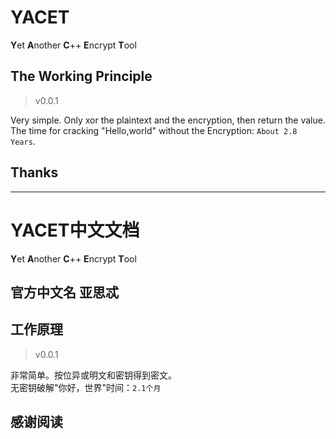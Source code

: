 # YACET
**Y**et **A**nother **C**++ **E**ncrypt **T**ool
## The Working Principle
> v0.0.1

Very simple. Only xor the plaintext and the encryption, then return the value.  
The time for cracking "Hello,world" without the Encryption: `About 2.8 Years`.
## Thanks
---
# YACET中文文档
**Y**et **A**nother **C**++ **E**ncrypt **T**ool
## 官方中文名 亚思忒
## 工作原理
> v0.0.1

非常简单。按位异或明文和密钥得到密文。  
无密钥破解"你好，世界"时间：`2.1个月`
## 感谢阅读

